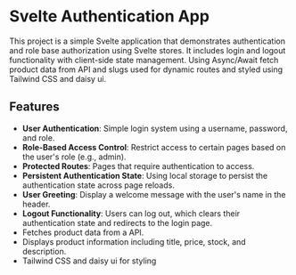 # Svelte Authentication App

This project is a simple Svelte application that demonstrates authentication and role base authorization using Svelte stores. It includes login and logout functionality with client-side state management. Using Async/Await fetch product data from API and slugs used for dynamic routes and styled using Tailwind CSS and daisy ui.

## Features

- **User Authentication**: Simple login system using a username, password, and role.
- **Role-Based Access Control**: Restrict access to certain pages based on the user's role (e.g., admin).
- **Protected Routes**: Pages that require authentication to access.
- **Persistent Authentication State**: Using local storage to persist the authentication state across page reloads.
- **User Greeting**: Display a welcome message with the user's name in the header.
- **Logout Functionality**: Users can log out, which clears their authentication state and redirects to the login page.
- Fetches product data from a API.
- Displays product information including title, price, stock, and description.
- Tailwind CSS and daisy ui for styling
